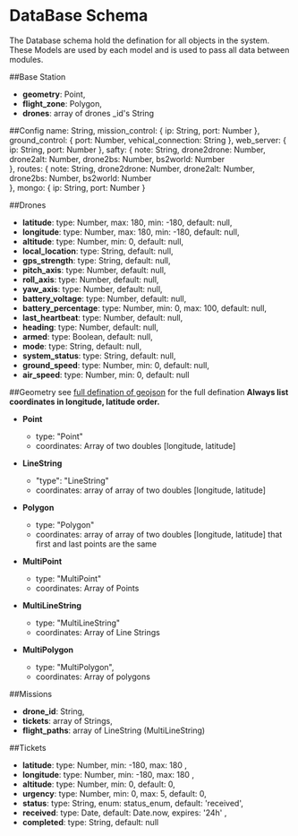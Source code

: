 # DataBase Schema
The Database schema hold the defination for all objects in the system. These Models are used by each model and is used to pass all data between modules. 

##Base Station
* **geometry**: Point,
* **flight_zone**: Polygon,
* **drones**: array of drones _id's String

##Config
    name: String, 
    mission_control: {
        ip: String,
        port: Number
    },
    ground_control: {
        port: Number,
        vehical_connection: String 
    }, 
    web_server: {
        ip: String,
        port: Number
    },
    safty: {
        note: String,
        drone2drone: Number,
        drone2alt: Number,
        drone2bs: Number,
        bs2world: Number  
    },
    routes: {
        note: String,
        drone2drone: Number,
        drone2alt: Number,
        drone2bs: Number,
        bs2world: Number  
    },
    mongo: {
        ip: String,
        port: Number
    }

##Drones
* **latitude**: type: Number, max: 180, min: -180, default: null,
* **longitude**: type: Number, max: 180, min: -180, default: null,
* **altitude**: type: Number, min: 0, default: null,
* **local_location**: type: String, default: null,
* **gps_strength**: type: String, default: null,
* **pitch_axis**: type: Number, default: null,
* **roll_axis**: type: Number, default: null,
* **yaw_axis**: type: Number, default: null,
* **battery_voltage**: type: Number, default: null,
* **battery_percentage**: type: Number, min: 0, max: 100, default: null,
* **last_heartbeat**: type: Number, default: null,
* **heading**: type: Number, default: null,
* **armed**: type: Boolean, default: null,
* **mode**: type: String, default: null,
* **system_status**: type: String, default: null,
* **ground_speed**: type: Number, min: 0, default: null,
* **air_speed**: type: Number, min: 0, default: null

##Geometry see [full defination of geojson](http://geojson.org/geojson-spec.html) for the full defination 
**Always list coordinates in longitude, latitude order.**
* **Point** 
    - type: "Point"
    - coordinates: Array of two doubles [longitude, latitude]

* **LineString** 
    - "type": "LineString"
    - coordinates:  array of array of two doubles [longitude, latitude]

* **Polygon**
    - type: "Polygon"
    - coordinates:  array of array of two doubles [longitude, latitude] that first and last points are the same

* **MultiPoint** 
    - type: "MultiPoint"
    - coordinates:  Array of Points 

* **MultiLineString**  
    - type: "MultiLineString"
    - coordinates:  Array of Line Strings


* **MultiPolygon**  
    - type: "MultiPolygon",
    - coordinates:  Array of polygons 

##Missions
* **drone_id**: String,
* **tickets**: array of Strings,
* **flight_paths**: array of LineString (MultiLineString) 

##Tickets
* **latitude**:    type: Number, min: -180, max: 180 ,
* **longitude**:   type: Number, min: -180, max: 180 ,
* **altitude**:    type: Number, min: 0, default: 0,
* **urgency**:     type: Number, min: 0, max: 5, default: 0,
* **status**:      type: String, enum: status_enum, default: 'received',
* **received**:    type: Date, default: Date.now, expires: '24h' ,
* **completed**:   type: String, default: null 


